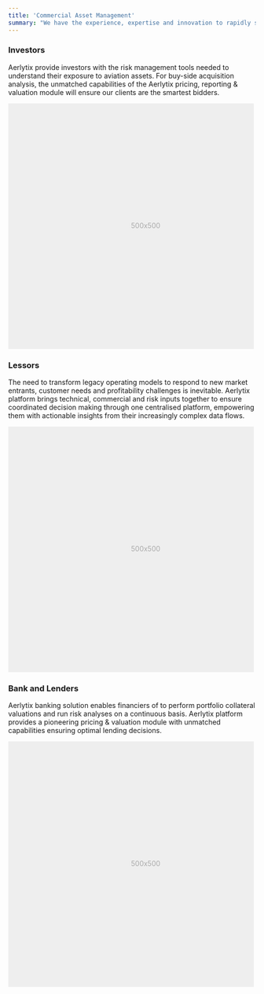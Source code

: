 ```yaml
---
title: 'Commercial Asset Management'
summary: "We have the experience, expertise and innovation to rapidly step in with flexible, high performance tools and minimal interruption, empowering our clients' decision-making process."
---
```


<div class="row featurette">
      <div class="col-md-7 order-md-1">
        <h3 class="featurette-heading">Investors</span></h3>
        <p class="lead">Aerlytix provide investors with the risk management tools needed to understand their exposure to aviation assets. For buy-side acquisition analysis, the unmatched capabilities of the Aerlytix pricing, reporting & valuation module will ensure our clients are the smartest bidders.</p>
      </div>
      <div class="col-md-5 order-md-2">
        <svg class="bd-placeholder-img bd-placeholder-img-lg featurette-image img-fluid mx-auto" width="500" height="500" xmlns="http://www.w3.org/2000/svg" role="img" aria-label="Placeholder: 500x500" preserveAspectRatio="xMidYMid slice" focusable="false"><title>Placeholder</title><rect width="100%" height="100%" fill="#eee"></rect><text x="50%" y="50%" fill="#aaa" dy=".3em">500x500</text></svg>
    </div>
</div>

<div class="row featurette">
      <div class="col-md-7 order-md-2">
        <h3 class="featurette-heading">Lessors</span></h3>
        <p class="lead">The need to transform legacy operating models to respond to new market entrants, customer needs and profitability challenges is inevitable. Aerlytix platform brings technical, commercial and risk inputs together to ensure coordinated decision making through one centralised platform, empowering them with actionable insights from their increasingly complex data flows.</p>
      </div>
      <div class="col-md-5 order-md-1">
        <svg class="bd-placeholder-img bd-placeholder-img-lg featurette-image img-fluid mx-auto" width="500" height="500" xmlns="http://www.w3.org/2000/svg" role="img" aria-label="Placeholder: 500x500" preserveAspectRatio="xMidYMid slice" focusable="false"><title>Placeholder</title><rect width="100%" height="100%" fill="#eee"></rect><text x="50%" y="50%" fill="#aaa" dy=".3em">500x500</text></svg>
      </div>
    </div>

<div class="row featurette">
      <div class="col-md-7 order-md-1">
        <h3 class="featurette-heading">Bank and Lenders</span></h3>
        <p class="lead">Aerlytix banking solution enables financiers of to perform portfolio collateral valuations and run risk analyses on a continuous basis. Aerlytix platform provides a pioneering pricing & valuation module with unmatched capabilities ensuring optimal lending decisions.</p>
      </div>
      <div class="col-md-5 order-md-2">
        <svg class="bd-placeholder-img bd-placeholder-img-lg featurette-image img-fluid mx-auto" width="500" height="500" xmlns="http://www.w3.org/2000/svg" role="img" aria-label="Placeholder: 500x500" preserveAspectRatio="xMidYMid slice" focusable="false"><title>Placeholder</title><rect width="100%" height="100%" fill="#eee"></rect><text x="50%" y="50%" fill="#aaa" dy=".3em">500x500</text></svg>
      </div>
    </div>
